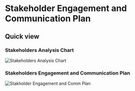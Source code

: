 # Stakeholder Engagement and Communication Plan

## Quick view
### Stakeholders Analysis Chart
![Stakeholders Analysis Chart](https://user-images.githubusercontent.com/15612446/227345678-b8515c92-60ae-4e8d-b97e-8ace4515ce0f.png)


### Stakeholders Engagement and Communication Plan
![Stakholder Engagement and Comm Plan](https://user-images.githubusercontent.com/15612446/227345721-08cb48c3-e946-4395-8453-87e4997a4eda.png)
